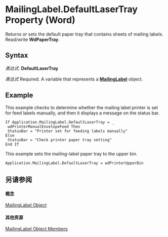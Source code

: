 
# MailingLabel.DefaultLaserTray Property (Word)

Returns or sets the default paper tray that contains sheets of mailing labels. Read/write  **WdPaperTray**.


## Syntax

 _表达式_. **DefaultLaserTray**

 _表达式_ Required. A variable that represents a **[MailingLabel](9dd073b7-5d53-0f1e-f19a-9abf6427b3f2.md)** object.


## Example

This example checks to determine whether the mailing label printer is set for feed labels manually, and then it displays a message on the status bar.


```
If Application.MailingLabel.DefaultLaserTray = _ 
 wdPrinterManualEnvelopeFeed Then 
 StatusBar = "Printer set for feeding labels manually" 
Else 
 StatusBar = "Check printer paper tray setting" 
End If
```

This example sets the mailing-label paper tray to the upper bin.




```
Application.MailingLabel.DefaultLaserTray = wdPrinterUpperBin
```


## 另请参阅


#### 概念


[MailingLabel Object](9dd073b7-5d53-0f1e-f19a-9abf6427b3f2.md)
#### 其他资源


[MailingLabel Object Members](http://msdn.microsoft.com/library/de103cf3-3c98-c22c-dc4a-52f6ff308571%28Office.15%29.aspx)